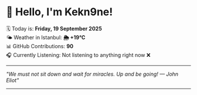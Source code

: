 # 👋 Hello, I'm Kekn9ne!

🗓️ Today is: **Friday, 19 September 2025**  
🌤️ Weather in Istanbul: **🌦   +19°C**  
📊 GitHub Contributions: **90**  
🎧 Currently Listening: Not listening to anything right now ❌

---

_"We must not sit down and wait for miracles. Up and be going! — *John Eliot*"_

---
